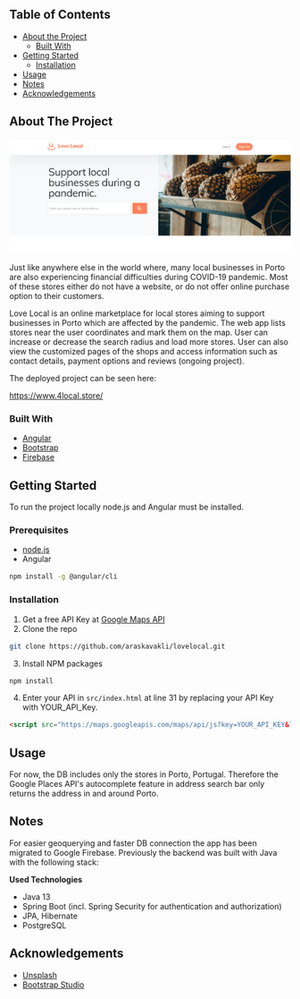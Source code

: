 ## Table of Contents

* [About the Project](#about-the-project)
  * [Built With](#built-with)
* [Getting Started](#getting-started)
  * [Installation](#installation)
* [Usage](#usage)
* [Notes](#notes)
* [Acknowledgements](#acknowledgements)


## About The Project

![Love Local](/img/LoveLocal.png "Love Local")

Just like anywhere else in the world where, many local businesses in Porto are also experiencing financial difficulties during COVID-19 pandemic. Most of these stores either do not have a website, or do not offer online purchase option to their customers.

Love Local is an online marketplace for local stores aiming to support businesses in Porto which are affected by the pandemic. The web app lists stores near the user coordinates and mark them on the map. User can increase or decrease the search radius and load more stores. User can also view the customized pages of the shops and access information such as contact details, payment options and reviews (ongoing project). 

The deployed project can be seen here:

https://www.4local.store/


### Built With

* [Angular](https://angular.io)
* [Bootstrap](https://getbootstrap.com)
* [Firebase](https://firebase.google.com)


## Getting Started

To run the project locally node.js and Angular must be installed.

### Prerequisites

* [node.js](https://nodejs.org/en/download/)
* Angular
```sh
npm install -g @angular/cli
```


### Installation

1. Get a free API Key at [Google Maps API](https://developers.google.com/maps/documentation/javascript/get-api-key)
2. Clone the repo
```sh
git clone https://github.com/araskavakli/lovelocal.git
```
3. Install NPM packages
```sh
npm install
```
4. Enter your API in `src/index.html` at line 31 by replacing your API Key with YOUR_API_Key.
```HTML
<script src="https://maps.googleapis.com/maps/api/js?key=YOUR_API_KEY&libraries=places&language=en"></script>
```


<!-- ## Usage

Use this space to show useful examples of how a project can be used. Additional screenshots, code examples and demos work well in this space. You may also link to more resources.

_For more examples, please refer to the [Documentation](https://example.com)_ -->

## Usage

For now, the DB includes only the stores in Porto, Portugal. Therefore the Google Places API's autocomplete feature in address search bar only returns the address in and around Porto.

## Notes

For easier geoquerying and faster DB connection the app has been migrated to Google Firebase. Previously the backend was built with Java with the following stack:

**Used Technologies**

- Java 13
- Spring Boot (incl. Spring Security for authentication and authorization)
- JPA, Hibernate
- PostgreSQL 


## Acknowledgements
* [Unsplash](https://unsplash.com/)
* [Bootstrap Studio](https://bootstrapstudio.io/)
